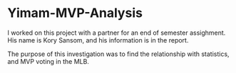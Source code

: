 # Yimam-MVP-Analysis

I worked on this project with a partner for an end of semester assighment. His name is Kory Sansom, and his information is in the report. 

The purpose of this investigation was to find the relationship with statistics, and MVP voting in the MLB. 

